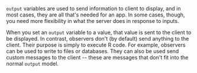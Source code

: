 `output` variables are used to send information to client to display, and in most cases, they are all that's needed for an app. In some cases, though, you need more flexibility in what the server does in response to inputs.

When you set an `output` variable to a value, that value is sent to the client to be displayed. In contrast, observers don't (by default) send anything to the client. Their purpose is simply to execute R code. For example, observers can be used to write to files or databases. They can also be used send custom messages to the client -- these are messages that don't fit into the normal `output` model.
